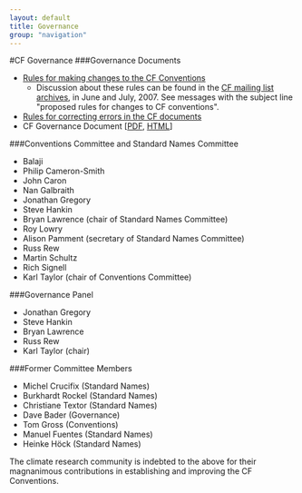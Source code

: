 ```yaml
---
layout: default
title: Governance
group: "navigation"
---
```


#CF Governance
###Governance Documents
* [Rules for making changes to the CF Conventions][rules]
  * Discussion about these rules can be found in the [CF mailing list archives][mail], in June and July, 2007. See messages with the subject line "proposed rules for changes to CF conventions".
* [Rules for correcting errors in the CF documents][errors]
* CF Governance Document  [[PDF][pdf], [HTML][html]]
 

###Conventions Committee and Standard Names Committee
* Balaji
* Philip Cameron-Smith
* John Caron
* Nan Galbraith
* Jonathan Gregory
* Steve Hankin
* Bryan Lawrence (chair of Standard Names Committee)
* Roy Lowry
* Alison Pamment (secretary of Standard Names Committee)
* Russ Rew
* Martin Schultz
* Rich Signell
* Karl Taylor (chair of Conventions Committee)
 

###Governance Panel
* Jonathan Gregory
* Steve Hankin
* Bryan Lawrence
* Russ Rew
* Karl Taylor (chair)
 

###Former Committee Members
* Michel Crucifix (Standard Names)
* Burkhardt Rockel (Standard Names)
* Christiane Textor (Standard Names)
* Dave Bader (Governance)
* Tom Gross (Conventions)
* Manuel Fuentes (Standard Names)
* Heinke Höck (Standard Names)

The climate research community is indebted to the above for their magnanimous contributions in establishing and improving the CF Conventions.

[rules]: http://Climate-Forecast.github.io/rules.html
[errors]: http://Climate-Forecast.github.io/errors.html
[mail]: http://www.cgd.ucar.edu/pipermail/cf-metadata
[html]: http://Climate-Forecast.github.io/documents/white-papers/cf2_whitepaper_final.html
[pdf]: http://Climate-Forecast.github.io/documents/white-papers/cf2_whitepaper_final.pdf
